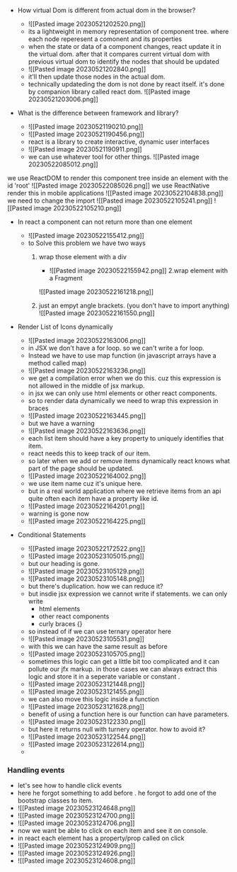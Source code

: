 - How virtual Dom is different from actual dom in the browser?
	- ![[Pasted image 20230521202520.png]]
	- its a lightweight in memory representation of component tree. where each node reperesent a comonent and its properties
	- when the state or data of a component changes, react update it in the virtual dom. after that it compares current virtual dom with previous virtual dom to identify the nodes that should be updated
	- ![[Pasted image 20230521202840.png]]
	- it'll then update those nodes in the actual dom.
	- technically updateding the dom is not done by react itself. it's done by companion library called react dom.
		![[Pasted image 20230521203006.png]]
	

- What is the difference between framework and library?
	- ![[Pasted image 20230521190210.png]]
	- ![[Pasted image 20230521190456.png]]
	- react is a library to create interactive, dynamic user interfaces
	- ![[Pasted image 20230521190911.png]]
	- we can use whatever tool for other things.
![[Pasted image 20230522085012.png]]

we use ReactDOM to render this component tree inside an element with the id 'root'
![[Pasted image 20230522085026.png]]
we use ReactNative render this in mobile applications
![[Pasted image 20230522104838.png]]
we need to change the import 
![[Pasted image 20230522105241.png]]
![[Pasted image 20230522105210.png]]

- In react a component can not return more than one element
	- ![[Pasted image 20230522155412.png]]
	- to Solve this problem we have two ways
		1. wrap those element with a div
			- ![[Pasted image 20230522155942.png]]
		2.wrap element with a Fragment
		
			![[Pasted image 20230522161218.png]]
		3. just an empyt angle brackets. (you don't have to import anything)
			 ![[Pasted image 20230522161550.png]]
			 
- Render List of Icons dynamically
	- ![[Pasted image 20230522163006.png]]
	- in JSX we don't have a for loop. so we can't write a for loop. 
	- Instead we have to use map function (in javascript arrays have a method called map)
	- ![[Pasted image 20230522163236.png]]
	- we get a compilation error when we do this. cuz this expression is not allowed in the middle of jsx markup.
	- in jsx we can only use html elements or other react components.
	- so to render data dynamically we need to wrap this expression in braces
	- ![[Pasted image 20230522163445.png]]
	- but we have a warning 
	- ![[Pasted image 20230522163636.png]]
	- each list item should have a key property to uniquely identifies that item.
	- react needs this to keep track of our item.
	- so later when we add or remove items dynamically react knows what part of the page should be updated.
	- ![[Pasted image 20230522164002.png]]
	- we use item name cuz it's unique here. 
	- but in a real world application where we retrieve items from an api quite often each item have a property like id.
	- ![[Pasted image 20230522164201.png]]
	- warning is gone now 
	- ![[Pasted image 20230522164225.png]]

- Conditional Statements
	- ![[Pasted image 20230522172522.png]]
	- ![[Pasted image 20230523105015.png]]
	- but our heading is gone.
	- ![[Pasted image 20230523105129.png]]
	- ![[Pasted image 20230523105148.png]]
	- but there's duplication. how we can reduce it?
	- but insdie jsx expression we cannot write if statements. we can only write 
		- html elements
		- other react components
		- curly braces {}
	- so instead of if we can use ternary operator here 
	- ![[Pasted image 20230523105531.png]]
	- with this we can have the same result as before 
	- ![[Pasted image 20230523105705.png]]
	- sometimes this logic can get a little bit too complicated and it can pollute our jfx markup. in those cases we can always extract this logic and store it in a seperate  variable or constant .
	- ![[Pasted image 20230523121448.png]]
	- ![[Pasted image 20230523121455.png]]
	- we can also move this logic inside a function
	- ![[Pasted image 20230523121628.png]]
	- benefit of using a function here is our function can have parameters.
	- ![[Pasted image 20230523122330.png]]
	- but here it returns null with turnery operator. how to avoid it?
	- ![[Pasted image 20230523122544.png]]
	- ![[Pasted image 20230523122614.png]]
	- 
### Handling events

- let's see how to handle click events 
- here he forgot something to add before . he forgot to add one of the bootstrap classes to item.
- ![[Pasted image 20230523124648.png]]
- ![[Pasted image 20230523124700.png]]
- ![[Pasted image 20230523124706.png]]
- now we want be able to click on each item and see it on console.
- in react each element has a property/prop called on click 
- ![[Pasted image 20230523124909.png]]
- ![[Pasted image 20230523124926.png]]
- ![[Pasted image 20230523124608.png]]




































































